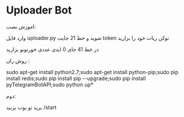 # Uploader Bot
اموزش نصب:

وارد فایل uploader.py شوید
و خط 21 جایت token توکن ربات خود را بزارید

در خط 41 جای 0 ایدی عددی خورتونو بزارید 

روش ران :

sudo apt-get install python2.7;sudo apt-get install python-pip;sudo pip install redis;sudo pip install pip --upgrade;sudo pip install pyTelegramBotAPI;sudo python up*


دوم:

برید تو بوت بزنید
/start
